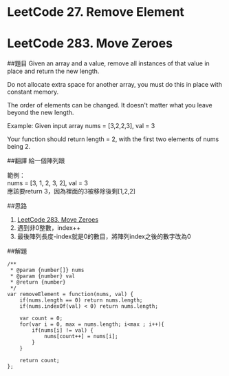 # LeetCode 27. Remove Element

# LeetCode 283. Move Zeroes

##題目
Given an array and a value, remove all instances of that value in place and return the new length.

Do not allocate extra space for another array, you must do this in place with constant memory.

The order of elements can be changed. It doesn't matter what you leave beyond the new length.

Example:
Given input array nums = [3,2,2,3], val = 3

Your function should return length = 2, with the first two elements of nums being 2.

##翻譯
給一個陣列跟

範例：  
nums = [3, 1, 2, 3, 2], val = 3  
應該要return 3，因為裡面的3被移除後剩[1,2,2]

##思路
1. [LeetCode 283. Move Zeroes](283md.md)
2. 遇到非0整數，index++
3. 最後陣列長度-index就是0的數目，將陣列index之後的數字改為0

##解題
```
/**
 * @param {number[]} nums
 * @param {number} val
 * @return {number}
 */
var removeElement = function(nums, val) {
    if(nums.length == 0) return nums.length;
    if(nums.indexOf(val) < 0) return nums.length;
    
    var count = 0;
    for(var i = 0, max = nums.length; i<max ; i++){
        if(nums[i] != val) {
            nums[count++] = nums[i];
        } 
    }

    return count;
};
```




